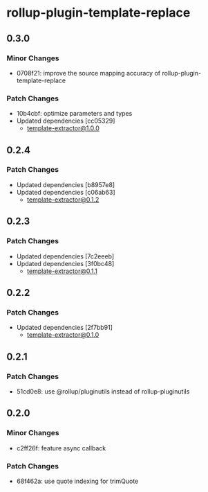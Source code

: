 # rollup-plugin-template-replace

## 0.3.0

### Minor Changes

- 0708f21: improve the source mapping accuracy of rollup-plugin-template-replace

### Patch Changes

- 10b4cbf: optimize parameters and types
- Updated dependencies [cc05329]
  - template-extractor@1.0.0

## 0.2.4

### Patch Changes

- Updated dependencies [b8957e8]
- Updated dependencies [c06ab63]
  - template-extractor@0.1.2

## 0.2.3

### Patch Changes

- Updated dependencies [7c2eeeb]
- Updated dependencies [3f0bc48]
  - template-extractor@0.1.1

## 0.2.2

### Patch Changes

- Updated dependencies [2f7bb91]
  - template-extractor@0.1.0

## 0.2.1

### Patch Changes

- 51cd0e8: use @rollup/pluginutils instead of rollup-pluginutils

## 0.2.0

### Minor Changes

- c2ff26f: feature async callback

### Patch Changes

- 68f462a: use quote indexing for trimQuote
